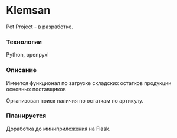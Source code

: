 # Klemsan
Pet Project - в разработке.

### Технологии
Python, openpyxl

### Описание
Имеется функционал по загрузке складских остатков продукции основных поставщиков

Организован поиск наличия по остаткам по артикулу.

### Планируется
Доработка до миниприложения на Flask.
